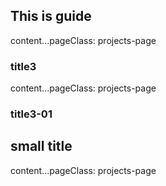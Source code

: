 ## This is guide
content...pageClass: projects-page

### title3
content...pageClass: projects-page

### title3-01

## small title
content...pageClass: projects-page